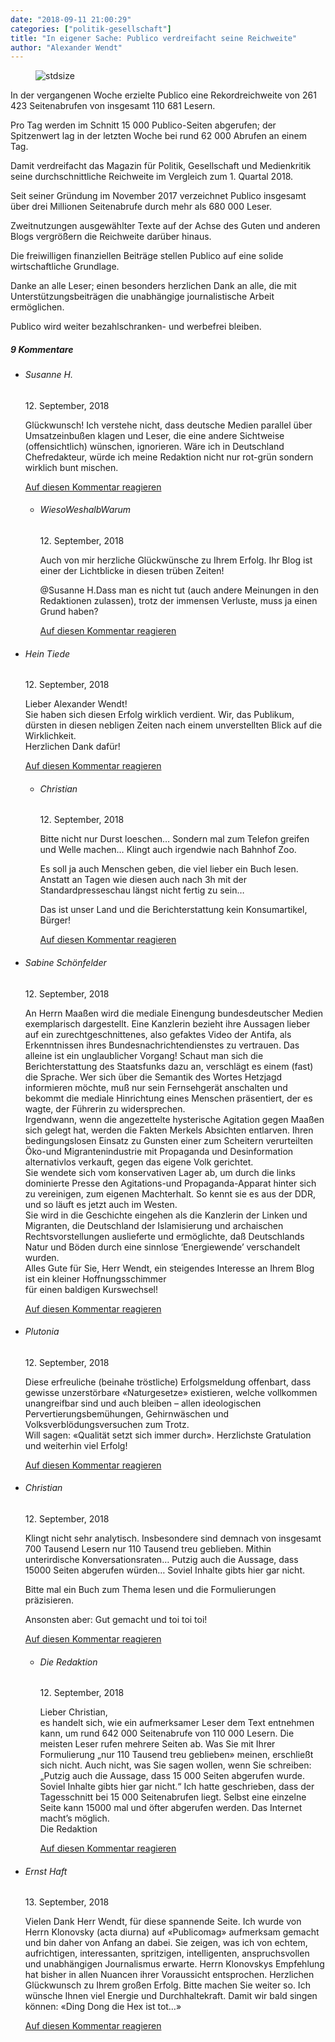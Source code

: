 ```yaml
---
date: "2018-09-11 21:00:29"
categories: ["politik-gesellschaft"]
title: "In eigener Sache: Publico verdreifacht seine Reichweite"
author: "Alexander Wendt"
---
```



<figure>
<img src="https://www.publicomag.com/wp-content/uploads/2018/09/Publico-Megaphone_-1320x997.jpg" alt=stdsize>
</figure>


In der vergangenen Woche erzielte Publico eine Rekordreichweite von 261 423 Seitenabrufen von insgesamt 110 681 Lesern.

<!--more-->



Pro Tag werden im Schnitt 15 000 Publico-Seiten abgerufen; der Spitzenwert lag in der letzten Woche bei rund 62 000 Abrufen an einem Tag.

Damit verdreifacht das Magazin für Politik, Gesellschaft und Medienkritik seine durchschnittliche Reichweite im Vergleich zum 1. Quartal 2018.

Seit seiner Gründung im November 2017 verzeichnet Publico insgesamt über drei Millionen Seitenabrufe durch mehr als 680 000 Leser.

Zweitnutzungen ausgewählter Texte auf der Achse des Guten und anderen Blogs vergrößern die Reichweite darüber hinaus.

Die freiwilligen finanziellen Beiträge stellen Publico auf eine solide wirtschaftliche Grundlage.

Danke an alle Leser; einen besonders herzlichen Dank an alle, die mit Unterstützungsbeiträgen die unabhängige journalistische Arbeit ermöglichen.

Publico wird weiter bezahlschranken- und werbefrei bleiben.



<!--more-->
<h5 class="comments-h">
9 Kommentare </h5>
<ul class="commentlist">
<li class="comment even thread-even depth-1 clearfix" id="li-comment-5315">
<h6 class="author">Susanne H.</h6> <span class="date">12. September, 2018</span>



Glückwunsch! Ich verstehe nicht, dass deutsche Medien parallel über Umsatzeinbußen klagen und Leser, die eine andere Sichtweise (offensichtlich) wünschen, ignorieren. Wäre ich in Deutschland Chefredakteur, würde ich meine Redaktion nicht nur rot-grün sondern wirklich bunt mischen.

<a rel="nofollow" class="comment-reply-link" href="#comment-5315" data-commentid="5315" data-postid="7508" data-belowelement="comment-5315" data-respondelement="respond" data-replyto="Antworte auf Susanne H." aria-label="Antworte auf Susanne H.">Auf diesen Kommentar reagieren</a> 


<ul class="children">
<li class="comment odd alt depth-2 clearfix" id="li-comment-5324">
<h6 class="author">WiesoWeshalbWarum</h6> <span class="date">12. September, 2018</span>



Auch von mir herzliche Glückwünsche zu Ihrem Erfolg. Ihr Blog ist einer der Lichtblicke in diesen trüben Zeiten!

@Susanne H.Dass man es nicht tut (auch andere Meinungen in den Redaktionen zulassen), trotz der immensen Verluste, muss ja einen Grund haben?

<a rel="nofollow" class="comment-reply-link" href="#comment-5324" data-commentid="5324" data-postid="7508" data-belowelement="comment-5324" data-respondelement="respond" data-replyto="Antworte auf WiesoWeshalbWarum" aria-label="Antworte auf WiesoWeshalbWarum">Auf diesen Kommentar reagieren</a> 


</li>
</ul>
</li>
<li class="comment even thread-odd thread-alt depth-1 clearfix" id="li-comment-5316">
<h6 class="author">Hein Tiede</h6> <span class="date">12. September, 2018</span>



Lieber Alexander Wendt!<br>
Sie haben sich diesen Erfolg wirklich verdient. Wir, das Publikum, dürsten in diesen nebligen Zeiten nach einem unverstellten Blick auf die Wirklichkeit.<br>
Herzlichen Dank dafür!

<a rel="nofollow" class="comment-reply-link" href="#comment-5316" data-commentid="5316" data-postid="7508" data-belowelement="comment-5316" data-respondelement="respond" data-replyto="Antworte auf Hein Tiede" aria-label="Antworte auf Hein Tiede">Auf diesen Kommentar reagieren</a> 


<ul class="children">
<li class="comment odd alt depth-2 clearfix" id="li-comment-5328">
<h6 class="author">Christian</h6> <span class="date">12. September, 2018</span>



Bitte nicht nur Durst loeschen&#8230; Sondern mal zum Telefon greifen und Welle machen&#8230; Klingt auch irgendwie nach Bahnhof Zoo.

Es soll ja auch Menschen geben, die viel lieber ein Buch lesen. Anstatt an Tagen wie diesen auch nach 3h mit der Standardpresseschau längst nicht fertig zu sein&#8230;

Das ist unser Land und die Berichterstattung kein Konsumartikel, Bürger!

<a rel="nofollow" class="comment-reply-link" href="#comment-5328" data-commentid="5328" data-postid="7508" data-belowelement="comment-5328" data-respondelement="respond" data-replyto="Antworte auf Christian" aria-label="Antworte auf Christian">Auf diesen Kommentar reagieren</a> 


</li>
</ul>
</li>
<li class="comment even thread-even depth-1 clearfix" id="li-comment-5320">
<h6 class="author">Sabine Schönfelder</h6> <span class="date">12. September, 2018</span>



An Herrn Maaßen wird die mediale Einengung bundesdeutscher Medien exemplarisch dargestellt. Eine Kanzlerin bezieht ihre Aussagen lieber auf ein zurechtgeschnittenes, also gefaktes Video der Antifa, als Erkenntnissen ihres Bundesnachrichtendienstes zu vertrauen. Das alleine ist ein unglaublicher Vorgang! Schaut man sich die Berichterstattung des Staatsfunks dazu an, verschlägt es einem (fast) die Sprache. Wer sich über die Semantik des Wortes Hetzjagd informieren möchte, muß nur sein Fernsehgerät anschalten und bekommt die mediale Hinrichtung eines Menschen präsentiert, der es wagte, der Führerin zu widersprechen.<br>
Irgendwann, wenn die angezettelte hysterische Agitation gegen Maaßen sich gelegt hat, werden die Fakten Merkels Absichten entlarven. Ihren bedingungslosen Einsatz zu Gunsten einer zum Scheitern verurteilten Öko-und Migrantenindustrie mit Propaganda und Desinformation alternativlos verkauft, gegen das eigene Volk gerichtet.<br>
Sie wendete sich vom konservativen Lager ab, um durch die links dominierte Presse den Agitations-und Propaganda-Apparat hinter sich zu vereinigen, zum eigenen Machterhalt. So kennt sie es aus der DDR, und so läuft es jetzt auch im Westen.<br>
Sie wird in die Geschichte eingehen als die Kanzlerin der Linken und Migranten, die Deutschland der Islamisierung und archaischen Rechtsvorstellungen auslieferte und ermöglichte, daß Deutschlands Natur und Böden durch eine sinnlose &#8216;Energiewende&#8217; verschandelt wurden.<br>
Alles Gute für Sie, Herr Wendt, ein steigendes Interesse an Ihrem Blog ist ein kleiner Hoffnungsschimmer<br>
für einen baldigen Kurswechsel!

<a rel="nofollow" class="comment-reply-link" href="#comment-5320" data-commentid="5320" data-postid="7508" data-belowelement="comment-5320" data-respondelement="respond" data-replyto="Antworte auf Sabine Schönfelder" aria-label="Antworte auf Sabine Schönfelder">Auf diesen Kommentar reagieren</a> 


</li>
<li class="comment odd alt thread-odd thread-alt depth-1 clearfix" id="li-comment-5322">
<h6 class="author">Plutonia</h6> <span class="date">12. September, 2018</span>



Diese erfreuliche (beinahe tröstliche) Erfolgsmeldung offenbart, dass gewisse unzerstörbare «Naturgesetze» existieren, welche vollkommen unangreifbar sind und auch bleiben &#8211; allen ideologischen Pervertierungsbemühungen, Gehirnwäschen und Volksverblödungsversuchen zum Trotz.<br>
Will sagen: «Qualität setzt sich immer durch». Herzlichste Gratulation und weiterhin viel Erfolg!

<a rel="nofollow" class="comment-reply-link" href="#comment-5322" data-commentid="5322" data-postid="7508" data-belowelement="comment-5322" data-respondelement="respond" data-replyto="Antworte auf Plutonia" aria-label="Antworte auf Plutonia">Auf diesen Kommentar reagieren</a> 


</li>
<li class="comment even thread-even depth-1 clearfix" id="li-comment-5327">
<h6 class="author">Christian</h6> <span class="date">12. September, 2018</span>



Klingt nicht sehr analytisch. Insbesondere sind demnach von insgesamt 700 Tausend Lesern nur 110 Tausend treu geblieben. Mithin unterirdische Konversationsraten&#8230; Putzig auch die Aussage, dass 15000 Seiten abgerufen würden&#8230; Soviel Inhalte gibts hier gar nicht.

Bitte mal ein Buch zum Thema lesen und die Formulierungen präzisieren.

Ansonsten aber: Gut gemacht und toi toi toi!

<a rel="nofollow" class="comment-reply-link" href="#comment-5327" data-commentid="5327" data-postid="7508" data-belowelement="comment-5327" data-respondelement="respond" data-replyto="Antworte auf Christian" aria-label="Antworte auf Christian">Auf diesen Kommentar reagieren</a> 


<ul class="children">
<li class="comment byuser comment-author-julia odd alt depth-2 clearfix" id="li-comment-5329">
<h6 class="author">Die Redaktion</h6> <span class="date">12. September, 2018</span>



Lieber Christian,<br>
es handelt sich, wie ein aufmerksamer Leser dem Text entnehmen kann, um rund 642 000 Seitenabrufe von 110 000 Lesern. Die meisten Leser rufen mehrere Seiten ab. Was Sie mit Ihrer Formulierung „nur 110 Tausend treu geblieben» meinen, erschließt sich nicht. Auch nicht, was Sie sagen wollen, wenn Sie schreiben: „Putzig auch die Aussage, dass 15 000 Seiten abgerufen wurde. Soviel Inhalte gibts hier gar nicht.“ Ich hatte geschrieben, dass der Tagesschnitt bei 15 000 Seitenabrufen liegt. Selbst eine einzelne Seite kann 15000 mal und öfter abgerufen werden. Das Internet macht’s möglich.<br>
Die Redaktion

<a rel="nofollow" class="comment-reply-link" href="#comment-5329" data-commentid="5329" data-postid="7508" data-belowelement="comment-5329" data-respondelement="respond" data-replyto="Antworte auf Die Redaktion" aria-label="Antworte auf Die Redaktion">Auf diesen Kommentar reagieren</a> 


</li>
</ul>
</li>
<li class="comment even thread-odd thread-alt depth-1 clearfix" id="li-comment-5334">
<h6 class="author">Ernst Haft</h6> <span class="date">13. September, 2018</span>



Vielen Dank Herr Wendt, für diese spannende Seite. Ich wurde von Herrn Klonovsky (acta diurna) auf «Publicomag» aufmerksam gemacht und bin daher von Anfang an dabei. Sie zeigen, was ich von echtem, aufrichtigen, interessanten, spritzigen, intelligenten, anspruchsvollen und unabhängigen Journalismus erwarte. Herrn Klonovskys Empfehlung hat bisher in allen Nuancen ihrer Voraussicht entsprochen. Herzlichen Glückwunsch zu Ihrem großen Erfolg. Bitte machen Sie weiter so. Ich wünsche Ihnen viel Energie und Durchhaltekraft. Damit wir bald singen können: «Ding Dong die Hex ist tot&#8230;»

<a rel="nofollow" class="comment-reply-link" href="#comment-5334" data-commentid="5334" data-postid="7508" data-belowelement="comment-5334" data-respondelement="respond" data-replyto="Antworte auf Ernst Haft" aria-label="Antworte auf Ernst Haft">Auf diesen Kommentar reagieren</a> 


</li>
</ul>
